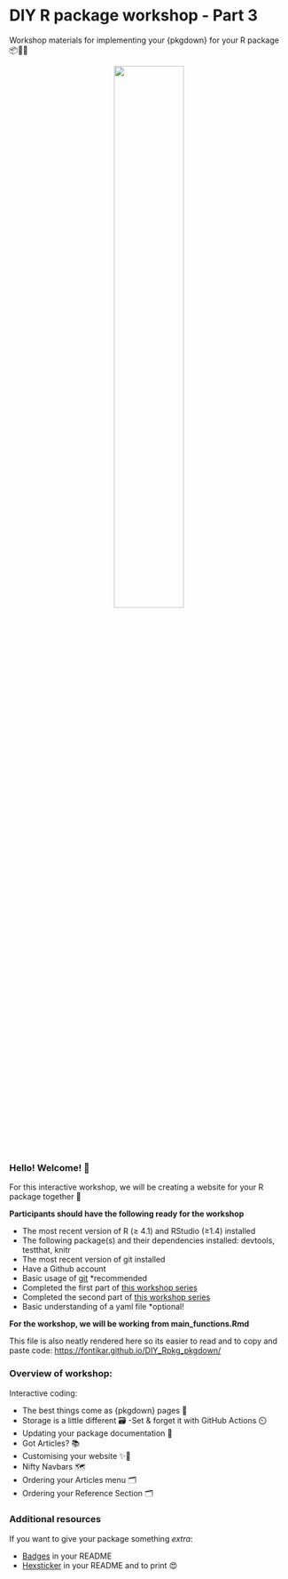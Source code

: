# DIY R package workshop - Part 3
Workshop materials for implementing your {pkgdown} for your R package 📦👩‍💻

<p align="center">

<img src="https://media3.giphy.com/media/VVn7hZqr5gYmeLl6fq/giphy.gif" width="50%">

</p>

### Hello! Welcome! 👋

For this interactive workshop, we will be creating a website for your R package together 🐋

**Participants should have the following ready for the workshop**

- The most recent version of R (≥ 4.1) and RStudio (≥1.4) installed
- The following package(s) and their dependencies installed: devtools, testthat, knitr
- The most recent version of git installed 
- Have a Github account 
- Basic usage of [git](https://jennybc.github.io/2014-05-12-ubc/ubc-r/session03_git.html) *recommended
- Completed the first part of [this workshop series](https://github.com/fontikar/DIY_Rpkg)
- Completed the second part of [this workshop series](https://github.com/fontikar/DIY_Rpkg_GHA)
- Basic understanding of a yaml file *optional!

**For the workshop, we will be working from main_functions.Rmd** 

This file is also neatly rendered here so its easier to read and to copy and paste code: https://fontikar.github.io/DIY_Rpkg_pkgdown/


### Overview of workshop:

Interactive coding:

- The best things come as {pkgdown} pages 🎁
- Storage is a little different 🗃
-Set & forget it with GitHub Actions ⏲
- Updating your package documentation 📝
- Got Articles? 📚
- Customising your website ✨🎨
- Nifty Navbars 🗺
- Ordering your Articles menu 🗂
- Ordering your Reference Section 🗂

### Additional resources
If you want to give your package something *extra*:

- [Badges](https://github.com/GuangchuangYu/badger) in your README 
- [Hexsticker](https://github.com/GuangchuangYu/hexSticker) in your README and to print 😍





